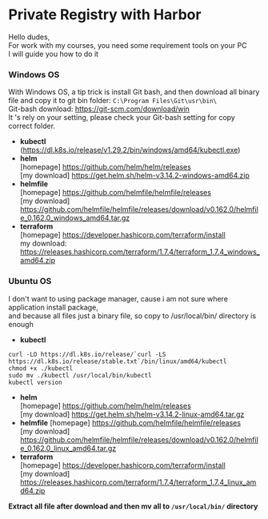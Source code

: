 # Private Registry with Harbor
Hello dudes,   
For work with my courses, you need some requirement tools on your PC  
I will guide you how to do it  

### Windows OS
With Windows OS, a tip trick is install Git bash, and then download all binary file and copy it to git bin folder: `C:\Program Files\Git\usr\bin\`  
Git-bash download: https://git-scm.com/download/win  
It 's rely on your setting, please check your Git-bash setting for copy correct folder.  
 - **kubectl** (https://dl.k8s.io/release/v1.29.2/bin/windows/amd64/kubectl.exe)  
 - **helm**  
 [homepage] https://github.com/helm/helm/releases  
 [my download] https://get.helm.sh/helm-v3.14.2-windows-amd64.zip  
 - **helmfile**  
 [homepage] https://github.com/helmfile/helmfile/releases  
 [my download] https://github.com/helmfile/helmfile/releases/download/v0.162.0/helmfile_0.162.0_windows_amd64.tar.gz  
 - **terraform**  
 [homepage] https://developer.hashicorp.com/terraform/install  
 my download: https://releases.hashicorp.com/terraform/1.7.4/terraform_1.7.4_windows_amd64.zip  


### Ubuntu OS
I don't want to using package manager, cause i am not sure where application install package,    
and because all files just a binary file, so copy to /usr/local/bin/ directory is enough  
 
 - **kubectl**   
 ```
 curl -LO https://dl.k8s.io/release/`curl -LS https://dl.k8s.io/release/stable.txt`/bin/linux/amd64/kubectl  
 chmod +x ./kubectl  
 sudo mv ./kubectl /usr/local/bin/kubectl  
 kubectl version  

 ```
 - **helm**  
 [homepage] https://github.com/helm/helm/releases  
 [my download] https://get.helm.sh/helm-v3.14.2-linux-amd64.tar.gz  
 - **helmfile** 
 [homepage] https://github.com/helmfile/helmfile/releases  
 [my download] https://github.com/helmfile/helmfile/releases/download/v0.162.0/helmfile_0.162.0_linux_amd64.tar.gz  
 - **terraform**    
 [homepage] https://developer.hashicorp.com/terraform/install  
 [my download] https://releases.hashicorp.com/terraform/1.7.4/terraform_1.7.4_linux_amd64.zip  

 **Extract all file after download and then mv all to `/usr/local/bin/` directory**
